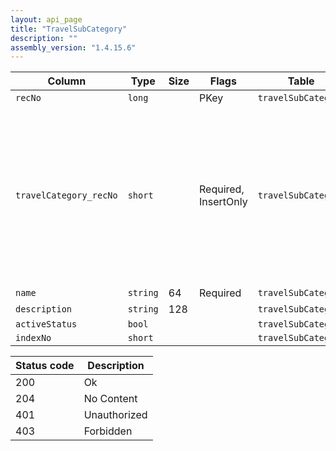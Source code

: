 ```yaml
---
layout: api_page
title: "TravelSubCategory"
description: ""
assembly_version: "1.4.15.6"
---
```




| Column | Type | Size | Flags | Table | Description |
| ------ | ---- | ---- | ----- | ----- | ----------- |
| `recNo` | `long` |  | PKey | `travelSubCategory` | 
| `travelCategory_recNo` | `short` |  | Required, InsertOnly | `travelSubCategory` | Air = 1, Hotel = 2, Car = 3, Cruise = 4, Tour = 5, Rail = 6, Transfer = 7, Insurance = 8, ServiceFee = 9, Excursion = 10, ClientVoucher = 11, GiftCertificate = 12, SupplierVoucher = 13, Misc = 99
| `name` | `string` | 64 | Required | `travelSubCategory` | 
| `description` | `string` | 128 |  | `travelSubCategory` | 
| `activeStatus` | `bool` |  |  | `travelSubCategory` | 
| `indexNo` | `short` |  |  | `travelSubCategory` | 

| Status code | Description |
| ----------- | ----------- |
| 200 | Ok |
| 204 | No Content |
| 401 | Unauthorized |
| 403 | Forbidden |


